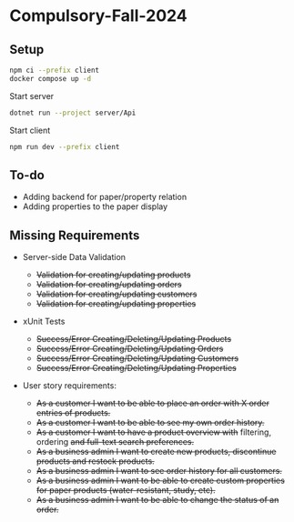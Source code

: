 # Compulsory-Fall-2024
## Setup

```sh
npm ci --prefix client
docker compose up -d
```

Start server

```sh
dotnet run --project server/Api
```

Start client

```sh
npm run dev --prefix client
```

## To-do
- Adding backend for paper/property relation
- Adding properties to the paper display

## Missing Requirements
- Server-side Data Validation
    - ~~Validation for creating/updating products~~
    - ~~Validation for creating/updating orders~~
    - ~~Validation for creating/updating customers~~
    - ~~Validation for creating/updating properties~~
      
- xUnit Tests
    - ~~Success/Error Creating/Deleting/Updating Products~~
    - ~~Success/Error Creating/Deleting/Updating Orders~~
    - ~~Success/Error Creating/Deleting/Updating Customers~~
    - ~~Success/Error Creating/Deleting/Updating Properties~~

- User story requirements:
    - ~~As a customer I want to be able to place an order with X order entries of products.~~
    - ~~As a customer I want to be able to see my own order history.~~
    - ~~As a customer I want to have a product overview with~~ filtering, ordering ~~and full-text search preferences.~~
    - ~~As a business admin I want to create new products, discontinue products and restock products.~~
    - ~~As a business admin I want to see order history for all customers.~~
    - ~~As a business admin I want to be able to create custom properties for paper products (water-resistant, study, etc).~~
    - ~~As a business admin I want to be able to change the status of an order.~~
